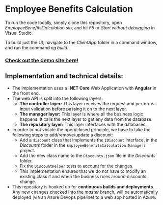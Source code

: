 # Employee Benefits Calculation

To run the code locally, simply clone this repository, open *EmployeeBenefitsCalculation.sln*, and hit *F5* or *Start without debugging* in Visual Studio.

To build just the UI, navigate to the *ClientApp* folder in a command window, and run the command *ng build*.


### [Check out the demo site here!](https://employeebenefitscalculation.azurewebsites.net)

## Implementation and technical details:

* The implementation uses a **.NET Core** Web Application with **Angular** in the front end.
* The web API is split into the following layers:
	* **The controller layer:** This layer receives the request and performs input validation before passing it on to the next layer.
	* **The manager layer:** This layer is where all the business logic happens. It calls the next layer to get any data from the database.
	* **The repository layer:** This layer interfaces with the databases.
* In order to not violate the open/closed principle, we have to take the following steps to add/remove/update a discount:
	* Add a `discount` class that implements the `IDiscount` interface, in the *Discounts* folder in the `EmployeeBenefitsCalculation.Managers` project.
	* Add the new class name to the `Discounts.json` file in the *Discounts* folder.
	* Fix the `DiscountHelper` tests to account for the changes. 
	* This implementation ensures that we do not have to modify an existing class if and when the business rules around discounts change.
* This repository is hooked up for **continuous builds and deployments**. Any new changes checked into the *master* branch, will be automatically deployed (via an Azure Devops pipeline) to a web app hosted in Azure.
